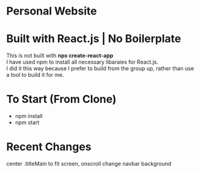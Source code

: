 # Personal Website


# Built with React.js | No Boilerplate
This is not built with <b>npx create-react-app</b><br>
I have used npm to install all necessary libaraies for React.js.<br>
I did it this way because I prefer to build from the group up, rather than use a tool to build it for me.


# To Start (From Clone)
<ul>
    <li>npm install</li>
    <li>npm start</li>
</ul>

# Recent Changes
center .titleMain to fit screen, onscroll change navbar background

